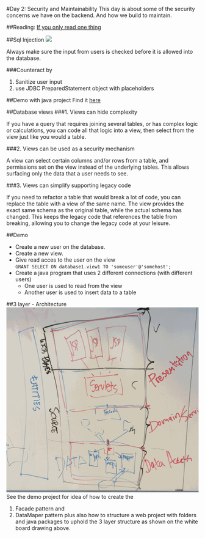 #Day 2: Security and Maintainability
This day is about some of the security concerns we have on the backend. And how we build to maintain.

##Reading:
[If you only read one thing](http://www.unixwiz.net/techtips/sql-injection.html)

##Sql Injection
![](../img/sqlinjection.png)    

Always make sure the input from users is checked before it is allowed into the database.

###Counteract by
1. Sanitize user input  
2. use JDBC PreparedStatement object with placeholders

##Demo with java project
Find it [here](../demo/SqlInjectionDemo)  



##Database views
###1. Views can hide complexity

If you have a query that requires joining several tables, or has complex logic or calculations, you can code all that logic into a view, then select from the view just like you would a table.

###2. Views can be used as a security mechanism

A view can select certain columns and/or rows from a table, and permissions set on the view instead of the underlying tables. This allows surfacing only the data that a user needs to see.

###3. Views can simplify supporting legacy code

If you need to refactor a table that would break a lot of code, you can replace the table with a view of the same name. The view provides the exact same schema as the original table, while the actual schema has changed. This keeps the legacy code that references the table from breaking, allowing you to change the legacy code at your leisure.

##Demo
- Create a new user on the database.  
- Create a new view.  
- Give read acces to the user on the view  
`GRANT SELECT ON database1.view1 TO 'someuser'@'somehost';`  
- Create a java program that uses 2 different connections (with different users)
	- One user is used to read from the view
	- Another user is used to insert data to a table

##3 layer - Architecture 
![text](../img/tavle.png)
See the demo project for idea of how to create the
1. Facade pattern and
2. DataMaper pattern
plus also how to structure a web project with folders and java packages to uphold the 3 layer structure as shown on the white board drawing above.